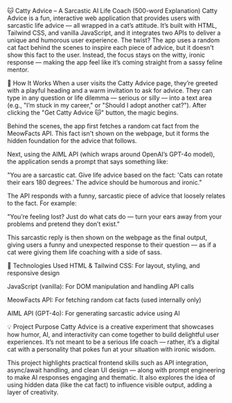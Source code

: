 🐱 Catty Advice – A Sarcastic AI Life Coach (500-word Explanation)
Catty Advice is a fun, interactive web application that provides users with sarcastic life advice — all wrapped in a cat’s attitude. It’s built with HTML, Tailwind CSS, and vanilla JavaScript, and it integrates two APIs to deliver a unique and humorous user experience. The twist? The app uses a random cat fact behind the scenes to inspire each piece of advice, but it doesn't show this fact to the user. Instead, the focus stays on the witty, ironic response — making the app feel like it’s coming straight from a sassy feline mentor.

🐾 How It Works
When a user visits the Catty Advice page, they’re greeted with a playful heading and a warm invitation to ask for advice. They can type in any question or life dilemma — serious or silly — into a text area (e.g., "I’m stuck in my career," or "Should I adopt another cat?"). After clicking the "Get Catty Advice 🐱" button, the magic begins.

Behind the scenes, the app first fetches a random cat fact from the MeowFacts API. This fact isn't shown on the webpage, but it forms the hidden foundation for the advice that follows.

Next, using the AIML API (which wraps around OpenAI’s GPT-4o model), the application sends a prompt that says something like:

"You are a sarcastic cat. Give life advice based on the fact: 'Cats can rotate their ears 180 degrees.' The advice should be humorous and ironic."

The API responds with a funny, sarcastic piece of advice that loosely relates to the fact. For example:

"You’re feeling lost? Just do what cats do — turn your ears away from your problems and pretend they don’t exist."

This sarcastic reply is then shown on the webpage as the final output, giving users a funny and unexpected response to their question — as if a cat were giving them life coaching with a side of sass.

🔧 Technologies Used
HTML & Tailwind CSS: For layout, styling, and responsive design

JavaScript (vanilla): For DOM manipulation and handling API calls

MeowFacts API: For fetching random cat facts (used internally only)

AIML API (GPT-4o): For generating sarcastic advice using AI

💡 Project Purpose
Catty Advice is a creative experiment that showcases how humor, AI, and interactivity can come together to build delightful user experiences. It’s not meant to be a serious life coach — rather, it’s a digital cat with a personality that pokes fun at your situation with ironic wisdom.

This project highlights practical frontend skills such as API integration, async/await handling, and clean UI design — along with prompt engineering to make AI responses engaging and thematic. It also explores the idea of using hidden data (like the cat fact) to influence visible output, adding a layer of creativity.
